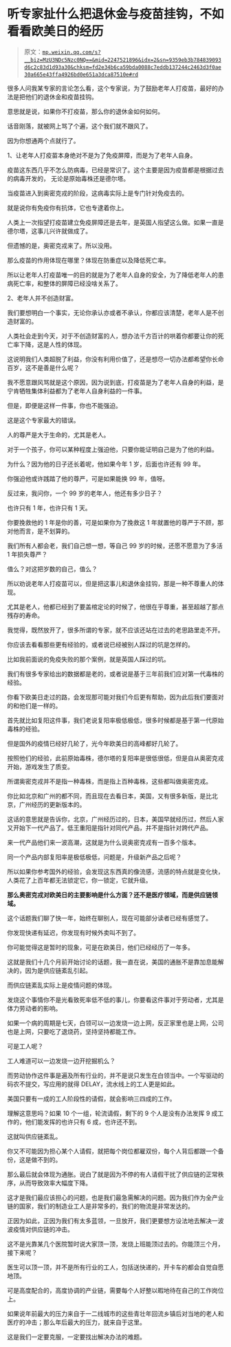 # 听专家扯什么把退休金与疫苗挂钩，不如看看欧美日的经历

> 原文：[`mp.weixin.qq.com/s?__biz=MzU3NDc5Nzc0NQ==&mid=2247521896&idx=2&sn=9359eb3b784839093d6c2c83d1d93a30&chksm=fd2e34b6ca59bda0088c7eddb137244c2463d3f0ae30a665e43ffa4926bd0e651a3dca87510e#rd`](http://mp.weixin.qq.com/s?__biz=MzU3NDc5Nzc0NQ==&mid=2247521896&idx=2&sn=9359eb3b784839093d6c2c83d1d93a30&chksm=fd2e34b6ca59bda0088c7eddb137244c2463d3f0ae30a665e43ffa4926bd0e651a3dca87510e#rd)

很多人问我某专家的言论怎么看，这个专家说，为了鼓励老年人打疫苗，最好的办法是把他们的退休金和疫苗挂钩。 

意思就是说，如果你不打疫苗，那么你的退休金如何如何。 

话音刚落，就被网上骂了个遍，这个我们就不跟风了。 

因为你想通两个点就行了。 

1、让老年人打疫苗本身绝对不是为了免疫屏障，而是为了老年人自身。

疫苗这东西几乎不怎么防病毒，已经是常识了。这个主要是因为疫苗都是根据过去的病毒开发的， 无论是原始毒株还是德尔塔。 

当疫苗进入到奥密克戎的阶段，这病毒实际上是专门针对免疫去的。

就是说你有免疫你有抗体，它也专逮着你上。 

人类上一次指望打疫苗建立免疫屏障还是去年，是英国人指望这么做。如果一直是德尔塔，这事儿兴许就做成了。

但遗憾的是，奥密克戎来了。所以没用。

那么疫苗的作用体现在哪里？体现在防重症以及降低死亡率。 

所以让老年人打疫苗唯一的目的就是为了老年人自身的安全，为了降低老年人的患病死亡率，和整体的屏障已经没啥关系了。 

2、老年人并不创造财富。 

我们要想明白一个事实，无论你承认亦或者不承认，你都应该清楚，老年人是不创造财富的。

人类社会走到今天，对于不创造财富的人，想办法千方百计的哄着你都要让你的死亡率下降，这是人性的体现。 

这说明我们人类超脱了利益，你没有利用价值了，还是想尽一切办法都希望你长命百岁，这不是善是什么呢？ 

我不愿意跟风骂就是这个原因，因为说到底，打疫苗是为了老年人自身的利益，是宁肯牺牲集体利益都为了老年人自身利益的一件事。 

但是，即便是这样一件事，你也不能强迫。 

这是这个专家最大的错误。

人的尊严是大于生命的，尤其是老人。 

对于一个孩子，你可以某种程度上强迫他，只要你能证明自己是为了他的利益。 

为什么？因为他的日子还长着呢，他如果今年 1 岁，后面也许还有 99 年。 

你强迫他或许践踏了他的尊严，可是如果能换 99 年，值呀。 

反过来，我问你，一个 99 岁的老年人，他还有多少日子？

也许只有 1 年，也许只有 1 天。

你要挽救他的 1 年是你的善，可是如果你为了挽救这 1 年就置他的尊严于不顾，那对他而言，是不划算的。 

我们所有人都会老，我们自己想一想，等自己 99 岁的时候，还愿不愿意为了多活 1 年损失尊严？

值么？对这把岁数的自己，值么？

所以劝说老年人打疫苗可以，但是把这事儿和退休金挂钩，那是一种不尊重人的体现。

尤其是老人，他都已经到了要盖棺定论的时候了，他很在乎尊重，甚至超越了那点残存的寿命。

我觉得，既然放开了，很多所谓的专家，就不应该还站在过去的老思路里走不开。 

你应该去看看那些更有经验的，或者说已经被别人踩过的坑是怎样的。

比如我前面说的免疫失败的那个案例，就是英国人踩过的坑。 

我们有很多专家给出的数据都是老的，或者说是基于三年前我们应对第一代毒株的经验。 

你看下欧美日走过的路，会发现那可能对我们今后更有帮助，因为此后我们要面对的和他们是一样的。

首先就比如复阳这件事，我们老说复阳率极低极低，很多时候都是基于第一代原始毒株的经验。 

但是国外的疫情已经好几轮了，光今年欧美日的高峰都好几轮了。 

按照他们的经验，此前原始毒株，德尔塔的复阳率是很低很低，但是自从奥密克戎开始，游戏发生了质变。

所谓奥密克戎并不是指一种毒株，而是指上百种毒株，这些都叫做奥密克戎。

你比如北京和广州的都不同，而且现在去看日本，美国，又有很多新版，是比北京，广州经历的更新版本的。

这话的意思就是告诉你，北京，广州经历过的，日本，美国早就经历过，然后人家又开始下一代产品了。低王重阳是指针对同代产品，并不是指针对跨代产品。 

来一代产品他们来一波高潮，这就是为什么说奥密克戎有一百多个版本。

同一个产品内部复阳率是极低极低，问题是，升级新产品之后呢？ 

所以如果你参考国外的经验，会发现这东西真的像流感，流感的特点就是变化快，人类花了上百年都无法锁定它，你一锁定，它就升级。 

**那么奥密克戎对欧美日的主要影响是什么方面？还不是医疗领域，而是供应链领域。**

这个话题我们聊了快一年，始终在聊别人，现在可能部分读者已经有感觉了。

你发现快递有延迟，你发现有时候外卖叫不到了。

你可能觉得这是暂时的现象，可是在欧美日，他们已经经历了一年多。 

这就是我们十几个月前开始讨论的话题，我一直在说，美国的通胀不是靠加息能解决的，因为是供应链紊乱引起。

而供应链紊乱实际上是疫情问题的体现。

发烧这个事情你不是光看致死率低不低的事儿，你要看这件事对于劳动者，尤其是体力劳动者的影响。 

如果一个病的周期是七天，白领可以一边发烧一边上网，反正家里也是上网，公司也是上网，只要吃了退烧药，坚持坚持都能工作。 

可是工人呢？

工人难道可以一边发烧一边开挖掘机么？

而劳动协作这件事是遍及所有行业的，并不是说只发生在白领当中。一个写驱动的码农不提交，写应用的就得 DELAY，流水线上的工人更是如此。 

美国只要有一成的工人阶段性的请假，就会影响三四成的工作。 

理解这意思吗？如果 10 个一组，轮流请假，剩下的 9 个人是没有办法发挥 9 成工作的，他们能发挥的也许只有 6 成，也许还不到。 

这就叫供应链紊乱。 

你又不可能因为担心某个人请假，就把每个岗位都雇双份，每个人背后都跟一个备份，这是做不到的。 

那么最后就会体现为通胀。说白了就是因为不停的有人请假干扰了供应链的正常秩序，从而导致效率大幅度下降。 

这才是我们最应该担心的问题，也是我们最急需解决的问题。因为我们作为全产业链的国家，我们的制造业工人是非常多的，我们的物流是非常发达的。 

正因为如此，正因为我们有太多蓝领，一旦放开，我们更要想方设法地去解决一波波疫情对供应链的冲击。

这不是光靠某几个医院暂时说大家顶一顶，发烧上班能顶过去的。你能顶三个月，接下来呢？

医生可以顶一顶，并不是所有行业的工人，包括送快递的，开卡车的都会自觉自愿地顶。 

可是高度配合的，高度协调的产业链，需要每个人好整以暇地待在自己的工作岗位上。 

如果说年前最大的压力来自于一二线城市的这些青壮年回流乡镇后对当地的老人和医疗的冲击；那么年后最大的压力，就来自于这里。 

这是我们一定要克服，一定要找出解决办法的难题。![](img/9f6343c2202ff761dd4de9ffeb3f918d.png)![](img/9f6343c2202ff761dd4de9ffeb3f918d.png)